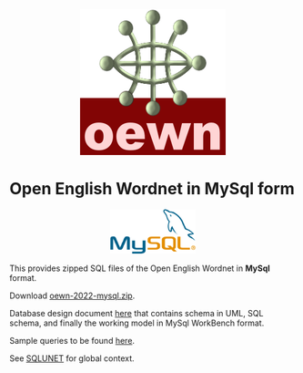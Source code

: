 <p align="center">
<img width="256" height="256" src="images/oewn.png">
</p>

# Open English Wordnet in MySql form

<p align="center">
<img width="150" src="images/MySQL.png">
</p>

This provides zipped SQL files of the Open English Wordnet in **MySql** format.

Download [oewn-2022-mysql.zip](https://x-englishwordnet.github.io/mysql/oewn-2022-mysql-2.0.0.zip).

Database design document [here](oewn.pdf) that contains schema in UML, SQL schema, and finally the working model in MySql WorkBench format.

Sample queries to be found [here](oewn-queries.pdf).

See [SQLUNET](http://sqlunet.sourceforge.net/) for global context.